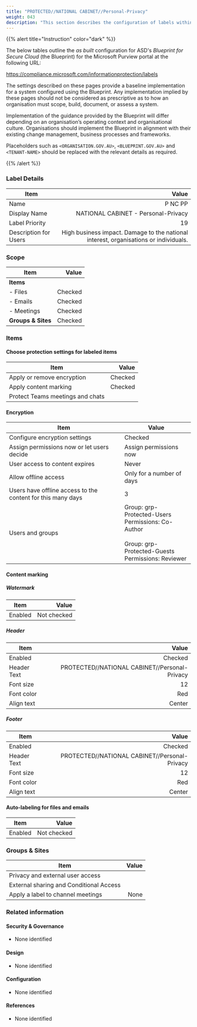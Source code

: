 ```yaml
---
title: "PROTECTED//NATIONAL CABINET//Personal-Privacy"
weight: 043
description: "This section describes the configuration of labels within Microsoft Purview associated with systems built according to guidance in ASD's Blueprint for Secure Cloud."
---
```


{{% alert title="Instruction" color="dark" %}}
 
The below tables outline the *as built* configuration for ASD's *Blueprint for Secure Cloud* (the Blueprint) for the Microsoft Purview portal at the following URL: 
 
https://compliance.microsoft.com/informationprotection/labels
 
The settings described on these pages provide a baseline implementation for a system configured using the Blueprint. Any implementation implied by these pages should not be considered as prescriptive as to how an organisation must scope, build, document, or assess a system.

Implementation of the guidance provided by the Blueprint will differ depending on an organisation’s operating context and organisational culture. Organisations should implement the Blueprint in alignment with their existing change management, business processes and frameworks.

Placeholders such as `<ORGANISATION.GOV.AU>`, `<BLUEPRINT.GOV.AU>` and `<TENANT-NAME>` should be replaced with the relevant details as required.
 
{{% /alert %}}

### Label Details

| Item                  |                                                                                Value |
| --------------------- | -----------------------------------------------------------------------------------: |
| Name                  |                                                                              P NC PP |
| Display Name          |                                                  NATIONAL CABINET - Personal-Privacy |
| Label Priority        |                                                                                   19 |
| Description for Users | High business impact. Damage to the national interest, organisations or individuals. |

### Scope

| Item               |   Value |
| ------------------ | ------: |
| **Items**          |         |
| - Files            | Checked |
| - Emails           | Checked |
| - Meetings         | Checked |
| **Groups & Sites** | Checked |

### Items

#### Choose protection settings for labeled items

| Item                             |   Value |
| -------------------------------- | ------: |
| Apply or remove encryption       | Checked |
| Apply content marking            | Checked |
| Protect Teams meetings and chats |         |

#### Encryption

| Item                                                        | Value                                                                                                            |
| ----------------------------------------------------------- | ---------------------------------------------------------------------------------------------------------------- |
| Configure encryption settings                               | Checked                                                                                                          |
| Assign permissions now or let users decide                  | Assign permissions now                                                                                           |
| User access to content expires                              | Never                                                                                                            |
| Allow offline access                                        | Only for a number of days                                                                                        |
| Users have offline access to the content for this many days | 3                                                                                                                |
| Users and groups                                            | Group: grp-Protected-Users<br>Permissions: Co-Author<br><br>Group: grp-Protected-Guests<br>Permissions: Reviewer |

#### Content marking

##### Watermark

| Item    |       Value |
| ------- | ----------: |
| Enabled | Not checked |

##### Header

| Item        |                                         Value |
| ----------- | --------------------------------------------: |
| Enabled     |                                       Checked |
| Header Text | PROTECTED//NATIONAL CABINET//Personal-Privacy |
| Font size   |                                            12 |
| Font color  |                                           Red |
| Align text  |                                        Center |

##### Footer

| Item        |                                         Value |
| ----------- | --------------------------------------------: |
| Enabled     |                                       Checked |
| Header Text | PROTECTED//NATIONAL CABINET//Personal-Privacy |
| Font size   |                                            12 |
| Font color  |                                           Red |
| Align text  |                                        Center |

#### Auto-labeling for files and emails

| Item    |       Value |
| ------- | ----------: |
| Enabled | Not checked |

### Groups & Sites

| Item                                    | Value |
| --------------------------------------- | ----: |
| Privacy and external user access        |       |
| External sharing and Conditional Access |       |
| Apply a label to channel meetings       |  None |

### Related information

#### Security & Governance

* None identified
  
#### Design

* None identified
  
#### Configuration

* None identified

#### References

* None identified
